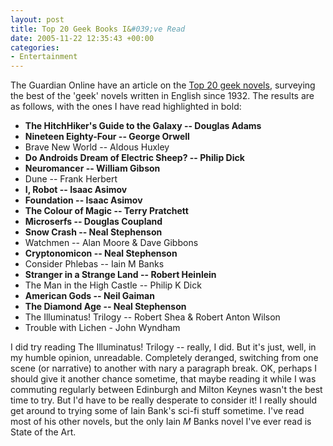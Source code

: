 ```yaml
---
layout: post
title: Top 20 Geek Books I&#039;ve Read
date: 2005-11-22 12:35:43 +00:00
categories:
- Entertainment
---
```

The Guardian Online have an article on the [Top 20 geek novels](http://blogs.guardian.co.uk/technology/archives/2005/11/09/top_20_geek_novels_the_results.html), surveying the best of the 'geek' novels written in English since 1932.  The results are as follows, with the ones I have read highlighted in bold:

* **The HitchHiker's Guide to the Galaxy -- Douglas Adams**
* **Nineteen Eighty-Four -- George Orwell**
* Brave New World -- Aldous Huxley
* **Do Androids Dream of Electric Sheep? -- Philip Dick**
* **Neuromancer -- William Gibson**
* Dune -- Frank Herbert
* **I, Robot -- Isaac Asimov**
* **Foundation -- Isaac Asimov**
* **The Colour of Magic -- Terry Pratchett**
* **Microserfs -- Douglas Coupland**
* **Snow Crash -- Neal Stephenson**
* Watchmen -- Alan Moore & Dave Gibbons
* **Cryptonomicon -- Neal Stephenson**
* Consider Phlebas -- Iain M Banks
* **Stranger in a Strange Land -- Robert Heinlein**
* The Man in the High Castle -- Philip K Dick
* **American Gods -- Neil Gaiman**
* **The Diamond Age -- Neal Stephenson**
* The Illuminatus! Trilogy -- Robert Shea & Robert Anton Wilson
* Trouble with Lichen - John Wyndham

I did try reading The Illuminatus! Trilogy -- really, I did.  But it's just, well, in my humble opinion, unreadable.  Completely deranged, switching from one scene (or narrative) to another with nary a paragraph break.  OK, perhaps I should give it another chance sometime, that maybe reading it while I was commuting regularly between Edinburgh and Milton Keynes wasn't the best time to try.  But I'd have to be really desperate to consider it!  I really should get around to trying some of Iain Bank's sci-fi stuff sometime.  I've read most of his other novels, but the only Iain <em>M</em> Banks novel I've ever read is State of the Art.
